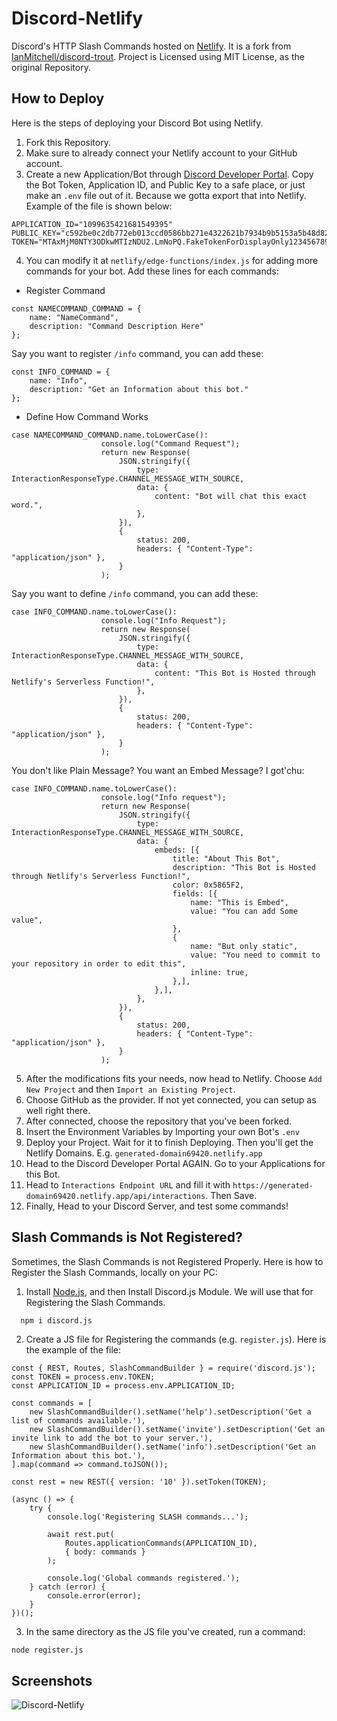 
# Discord-Netlify

Discord's HTTP Slash Commands hosted on [Netlify](https://www.netlify.com/). It is a fork from [IanMitchell/discord-trout](https://github.com/IanMitchell/discord-trout). Project is Licensed using MIT License, as the original Repository.

## How to Deploy

Here is the steps of deploying your Discord Bot using Netlify.

1. Fork this Repository.
2. Make sure to already connect your Netlify account to your GitHub account.
3. Create a new Application/Bot through [Discord Developer Portal](https://discord.com/developers/applications). Copy the Bot Token, Application ID, and Public Key to a safe place, or just make an ``.env`` file out of it. Because we gotta export that into Netlify. Example of the file is shown below:
```env
APPLICATION_ID="1099635421681549395"
PUBLIC_KEY="c592be0c2db772eb013ccd0586bb271e4322621b7934b9b5153a5b48d822cf65"
TOKEN="MTAxMjM0NTY3ODkwMTIzNDU2.LmNoPQ.FakeTokenForDisplayOnly1234567890"
```
4. You can modify it at ``netlify/edge-functions/index.js`` for adding more commands for your bot. Add these lines for each commands:
- Register Command
```
const NAMECOMMAND_COMMAND = {
	name: "NameCommand",
	description: "Command Description Here"
};
```
Say you want to register ``/info`` command, you can add these:
```
const INFO_COMMAND = {
	name: "Info",
	description: "Get an Information about this bot."
};
```
- Define How Command Works
```
case NAMECOMMAND_COMMAND.name.toLowerCase():
					console.log("Command Request");
					return new Response(
						JSON.stringify({
							type: InteractionResponseType.CHANNEL_MESSAGE_WITH_SOURCE,
							data: {
								content: "Bot will chat this exact word.",
							},
						}),
						{
							status: 200,
							headers: { "Content-Type": "application/json" },
						}
					);
```
Say you want to define ``/info`` command, you can add these:
```
case INFO_COMMAND.name.toLowerCase():
					console.log("Info Request");
					return new Response(
						JSON.stringify({
							type: InteractionResponseType.CHANNEL_MESSAGE_WITH_SOURCE,
							data: {
								content: "This Bot is Hosted through Netlify's Serverless Function!",
							},
						}),
						{
							status: 200,
							headers: { "Content-Type": "application/json" },
						}
					);
```
You don't like Plain Message? You want an Embed Message? I got'chu:
```
case INFO_COMMAND.name.toLowerCase():
					console.log("Info request");
					return new Response(
						JSON.stringify({
							type: InteractionResponseType.CHANNEL_MESSAGE_WITH_SOURCE,
							data: {
								embeds: [{
									title: "About This Bot",
									description: "This Bot is Hosted through Netlify's Serverless Function!",
									color: 0x5865F2,
									fields: [{
										name: "This is Embed",
										value: "You can add Some value",
									},
									{
										name: "But only static",
										value: "You need to commit to your repository in order to edit this",
										inline: true,
									},],
								},],
							},
						}),
						{
							status: 200,
							headers: { "Content-Type": "application/json" },
						}
					);
```
5. After the modifications fits your needs, now head to Netlify. Choose ``Add New Project`` and then ``Import an Existing Project``.
6. Choose GitHub as the provider. If not yet connected, you can setup as well right there.
7. After connected, choose the repository that you've been forked.
8. Insert the Environment Variables by Importing your own Bot's ``.env``
9. Deploy your Project. Wait for it to finish Deploying. Then you'll get the Netlify Domains. E.g. ``generated-domain69420.netlify.app`` 
10. Head to the Discord Developer Portal AGAIN. Go to your Applications for this Bot.
11. Head to ``Interactions Endpoint URL`` and fill it with ``https://generated-domain69420.netlify.app/api/interactions``. Then Save.
12. Finally, Head to your Discord Server, and test some commands!
## Slash Commands is Not Registered?

Sometimes, the Slash Commands is not Registered Properly. Here is how to Register the Slash Commands, locally on your PC:
1. Install [Node.js](https://nodejs.org/en), and then Install Discord.js Module. We will use that for Registering the Slash Commands.
```bash
  npm i discord.js
```
2. Create a JS file for Registering the commands (e.g. ``register.js``). Here is the example of the file:
```
const { REST, Routes, SlashCommandBuilder } = require('discord.js');
const TOKEN = process.env.TOKEN;
const APPLICATION_ID = process.env.APPLICATION_ID;

const commands = [
	new SlashCommandBuilder().setName('help').setDescription('Get a list of commands available.'),
	new SlashCommandBuilder().setName('invite').setDescription('Get an invite link to add the bot to your server.'),
	new SlashCommandBuilder().setName('info').setDescription('Get an Information about this bot.'),
].map(command => command.toJSON());

const rest = new REST({ version: '10' }).setToken(TOKEN);

(async () => {
	try {
		console.log('Registering SLASH commands...');

		await rest.put(
			Routes.applicationCommands(APPLICATION_ID),
			{ body: commands }
		);

		console.log('Global commands registered.');
	} catch (error) {
		console.error(error);
	}
})();
```
3. In the same directory as the JS file you've created, run a command:
```
node register.js
```


## Screenshots

![Discord-Netlify](https://files.catbox.moe/03n1mc.gif)

